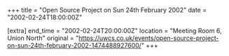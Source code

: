 +++
title = "Open Source Project on Sun 24th February 2002"
date = "2002-02-24T18:00:00Z"

[extra]
end_time = "2002-02-24T20:00:00Z"
location = "Meeting Room 6, Union North"
original = "https://uwcs.co.uk/events/open-source-project-on-sun-24th-february-2002-1474488927600/"
+++



